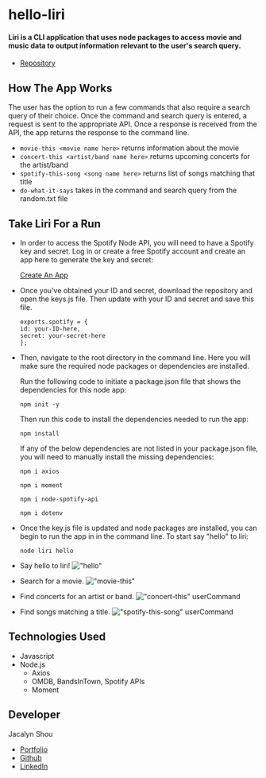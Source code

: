 # hello-liri

#### Liri is a CLI application that uses node packages to access movie and music data to output information relevant to the user's search query.

* [Repository](https://github.com/jshou403/hello-liri)

## How The App Works

The user has the option to run a few commands that also require a search query of their choice. Once the command and search query is entered, a request is sent to the appropriate API. Once a response is received from the API, the app returns the response to the command line. 

* `movie-this <movie name here>` returns information about the movie 
* `concert-this <artist/band name here>` returns upcoming concerts for the artist/band
* `spotify-this-song <song name here>` returns list of songs matching that title
* `do-what-it-says` takes in the command and search query from the random.txt file

## Take Liri For a Run

* In order to access the Spotify Node API, you will need to have a Spotify key and secret. Log in or create a free Spotify account and create an app here to generate the key and secret: 
    
    [Create An App](https://developer.spotify.com/my-applications/#!/applications/create)

* Once you've obtained your ID and secret, download the repository and open the keys.js file. Then update with your ID and secret and save this file. 

    ```
    exports.spotify = {
    id: your-ID-here,
    secret: your-secret-here
    };
    ```

* Then, navigate to the root directory in the command line. Here you will make sure the required node packages or dependencies are installed. 
    
    Run the following code to initiate a package.json file that shows the dependencies for this node app: 
    
    `npm init -y` 

    Then run this code to install the dependencies needed to run the app: 
    
    `npm install`

    If any of the below dependencies are not listed in your package.json file, you will need to manually install the missing dependencies: 

    `npm i axios`

    `npm i moment`

    `npm i node-spotify-api`

    `npm i dotenv`

* Once the key.js file is updated and node packages are installed, you can begin to run the app in in the command line. To start say "hello" to liri: 

    `node liri hello` 

* Say hello to liri! 
!["hello"](https://raw.githubusercontent.com/jshou403/liri-node-app/master/images/hello.png)

* Search for a movie. 
!["movie-this"](https://raw.githubusercontent.com/jshou403/liri-node-app/master/images/movie.png) 

* Find concerts for an artist or band. 
!["concert-this" userCommand](https://raw.githubusercontent.com/jshou403/liri-node-app/master/images/concert.png) 

* Find songs matching a title. 
!["spotify-this-song" userCommand](https://raw.githubusercontent.com/jshou403/liri-node-app/master/images/spotify.png) 

## Technologies Used
* Javascript
* Node.js
  * Axios 
  * OMDB, BandsInTown, Spotify APIs
  * Moment

## Developer
Jacalyn Shou 
* [Portfolio](http://www.jacalynshou.com/)
* [Github](https://github.com/jshou403)
* [LinkedIn](https://www.linkedin.com/in/jacalyn-shou/)
